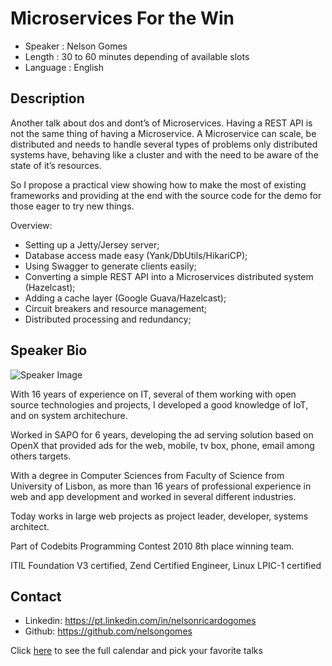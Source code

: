 Microservices For the Win
========================

* Speaker   : Nelson Gomes
* Length    : 30 to 60 minutes depending of available slots
* Language  : English

Description
-----------

Another talk about dos and dont’s of Microservices.
Having a REST API is not the same thing of having a Microservice.
A Microservice can scale, be distributed and needs to handle several types of problems only distributed systems have, behaving like a cluster and with the need to be aware of the state of it’s resources.

So I propose a practical view showing how to make the most of existing frameworks and providing at the end with the source code for the demo for those eager to try new things.

Overview:
* Setting up a Jetty/Jersey server;
* Database access made easy (Yank/DbUtils/HikariCP);
* Using Swagger to generate clients easily;
* Converting a simple REST API into a Microservices distributed system (Hazelcast);
* Adding a cache layer (Google Guava/Hazelcast);
* Circuit breakers and resource management;
* Distributed processing and redundancy;
 
Speaker Bio
-----------

![Speaker Image](https://avatars0.githubusercontent.com/u/1128772?v=3&s=400)

With 16 years of experience on IT, several of them working with open source technologies and projects, I developed a good knowledge of IoT, and on system architechure. 

Worked in SAPO for 6 years, developing the ad serving solution based on OpenX that provided ads for the web, mobile, tv box, phone, email among others targets.

With a degree in Computer Sciences from Faculty of Science from University of Lisbon, as more than 16 years of professional experience in web and app development and worked in several different industries.

Today works in large web projects as project leader, developer, systems architect.

Part of Codebits Programming Contest 2010 8th place winning team.

ITIL Foundation V3 certified, Zend Certified Engineer, Linux LPIC-1 certified

Contact
-------

* Linkedin: https://pt.linkedin.com/in/nelsonricardogomes
* Github: https://github.com/nelsongomes

Click [here][1] to see the full calendar and pick your favorite talks

[1]: https://pixels.camp/schedule/
